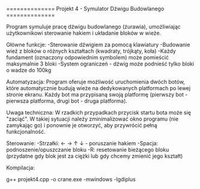 ============== Projekt 4 - Symulator Dźwigu Budowlanego ==============

Program symuluje pracę dźwigu budowlanego (żurawia), umożliwiając użytkownikowi sterowanie hakiem i układanie bloków w wieże.

Główne funkcje:
-Sterowanie dźwigiem za pomocą klawiatury
-Budowanie wież z bloków o różnych kształtach (kwadraty, trójkąty, koła)
-Każdy fundament (oznaczony odpowiednim symbolem) może pomieścić maksymalnie 3 bloki
-System ograniczeń - dźwig może podnieść tylko bloki o wadze do 100kg

Automatyzacja:
Program oferuje możliwość uruchomienia dwóch botów, które automatycznie budują wieże na dedykowanych platformach po lewej stronie ekranu. Każdy bot ma przypisaną swoją platformę (pierwszy bot - pierwsza platforma, drugi bot - druga platforma).

Uwaga techniczna: W rzadkich przypadkach przycisk startu bota może się "zaciąć". W takiej sytuacji należy zminimalizować okno programu (nie zamykając go) i ponownie je otworzyć, aby przywrócić pełną funkcjonalność.

Sterowanie:
-Strzałki: ← → ↑ ↓ - poruszanie hakiem
-Spacja: podnoszenie/opuszczanie bloku
-R: resetowanie bieżącego bloku (przydatne gdy blok jest za ciężki lub gdy chcemy zmienić jego kształt)

Kompilacja:

g++ projekt4.cpp -o crane.exe -mwindows -lgdiplus

